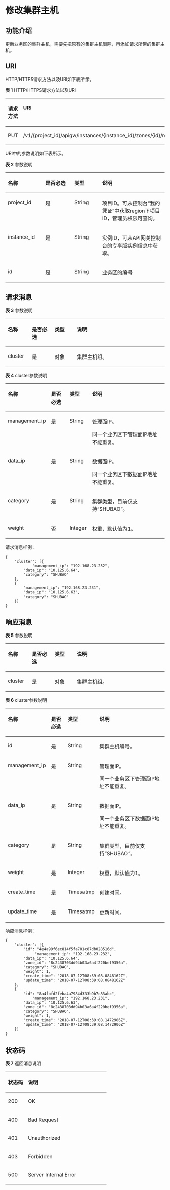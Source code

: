 # 修改集群主机<a name="apig-phapi-200220017"></a>

## 功能介绍<a name="section65951706"></a>

更新业务区的集群主机，需要先把原有的集群主机删除，再添加请求所带的集群主机。

## URI<a name="section56694448"></a>

HTTP/HTTPS请求方法以及URI如下表所示。

**表 1**  HTTP/HTTPS请求方法以及URI

<a name="table58613401"></a>
<table><thead align="left"><tr id="row46107371"><th class="cellrowborder" valign="top" width="34.339999999999996%" id="mcps1.2.3.1.1"><p id="p43709551"><a name="p43709551"></a><a name="p43709551"></a>请求方法</p>
</th>
<th class="cellrowborder" valign="top" width="65.66%" id="mcps1.2.3.1.2"><p id="p50812736"><a name="p50812736"></a><a name="p50812736"></a>URI</p>
</th>
</tr>
</thead>
<tbody><tr id="row22190917"><td class="cellrowborder" valign="top" width="34.339999999999996%" headers="mcps1.2.3.1.1 "><p id="p240023510141"><a name="p240023510141"></a><a name="p240023510141"></a>PUT</p>
</td>
<td class="cellrowborder" valign="top" width="65.66%" headers="mcps1.2.3.1.2 "><p id="p640133511141"><a name="p640133511141"></a><a name="p640133511141"></a>/v1/{project_id}/apigw/instances/{instance_id}/zones/{id}/members</p>
</td>
</tr>
</tbody>
</table>

URI中的参数说明如下表所示。

**表 2**  参数说明

<a name="table55459103"></a>
<table><thead align="left"><tr id="row23554631"><th class="cellrowborder" valign="top" width="23.46765323467653%" id="mcps1.2.5.1.1"><p id="p28876944"><a name="p28876944"></a><a name="p28876944"></a>名称</p>
</th>
<th class="cellrowborder" valign="top" width="18.36816318368163%" id="mcps1.2.5.1.2"><p id="p57331126"><a name="p57331126"></a><a name="p57331126"></a>是否必选</p>
</th>
<th class="cellrowborder" valign="top" width="17.348265173482652%" id="mcps1.2.5.1.3"><p id="p13309600"><a name="p13309600"></a><a name="p13309600"></a>类型</p>
</th>
<th class="cellrowborder" valign="top" width="40.815918408159185%" id="mcps1.2.5.1.4"><p id="p4335798"><a name="p4335798"></a><a name="p4335798"></a>说明</p>
</th>
</tr>
</thead>
<tbody><tr id="row442618511118"><td class="cellrowborder" valign="top" width="23.46765323467653%" headers="mcps1.2.5.1.1 "><p id="p55878963"><a name="p55878963"></a><a name="p55878963"></a>project_id</p>
</td>
<td class="cellrowborder" valign="top" width="18.36816318368163%" headers="mcps1.2.5.1.2 "><p id="p29902160"><a name="p29902160"></a><a name="p29902160"></a>是</p>
</td>
<td class="cellrowborder" valign="top" width="17.348265173482652%" headers="mcps1.2.5.1.3 "><p id="p6155914"><a name="p6155914"></a><a name="p6155914"></a>String</p>
</td>
<td class="cellrowborder" valign="top" width="40.815918408159185%" headers="mcps1.2.5.1.4 "><p id="p28867016"><a name="p28867016"></a><a name="p28867016"></a>项目ID。可从控制台“我的凭证”中获取region下项目ID，管理员权限可查询。</p>
</td>
</tr>
<tr id="row972920471116"><td class="cellrowborder" valign="top" width="23.46765323467653%" headers="mcps1.2.5.1.1 "><p id="p1780913159538"><a name="p1780913159538"></a><a name="p1780913159538"></a>instance_id</p>
</td>
<td class="cellrowborder" valign="top" width="18.36816318368163%" headers="mcps1.2.5.1.2 "><p id="p9809215115310"><a name="p9809215115310"></a><a name="p9809215115310"></a>是</p>
</td>
<td class="cellrowborder" valign="top" width="17.348265173482652%" headers="mcps1.2.5.1.3 "><p id="p1280914152538"><a name="p1280914152538"></a><a name="p1280914152538"></a>String</p>
</td>
<td class="cellrowborder" valign="top" width="40.815918408159185%" headers="mcps1.2.5.1.4 "><p id="p1880914157537"><a name="p1880914157537"></a><a name="p1880914157537"></a>实例ID，可从API网关控制台的专享版实例信息中获取。</p>
</td>
</tr>
<tr id="row15655394"><td class="cellrowborder" valign="top" width="23.46765323467653%" headers="mcps1.2.5.1.1 "><p id="p60127369"><a name="p60127369"></a><a name="p60127369"></a>id</p>
</td>
<td class="cellrowborder" valign="top" width="18.36816318368163%" headers="mcps1.2.5.1.2 "><p id="p38478741"><a name="p38478741"></a><a name="p38478741"></a>是</p>
</td>
<td class="cellrowborder" valign="top" width="17.348265173482652%" headers="mcps1.2.5.1.3 "><p id="p29770350"><a name="p29770350"></a><a name="p29770350"></a>String</p>
</td>
<td class="cellrowborder" valign="top" width="40.815918408159185%" headers="mcps1.2.5.1.4 "><p id="p62588155"><a name="p62588155"></a><a name="p62588155"></a>业务区的编号</p>
</td>
</tr>
</tbody>
</table>

## 请求消息<a name="section40487987"></a>

**表 3**  参数说明

<a name="table31984895"></a>
<table><thead align="left"><tr id="row4636202"><th class="cellrowborder" valign="top" width="15.15%" id="mcps1.2.5.1.1"><p id="p39988092"><a name="p39988092"></a><a name="p39988092"></a>名称</p>
</th>
<th class="cellrowborder" valign="top" width="14.14%" id="mcps1.2.5.1.2"><p id="p17810043"><a name="p17810043"></a><a name="p17810043"></a>是否必选</p>
</th>
<th class="cellrowborder" valign="top" width="14.14%" id="mcps1.2.5.1.3"><p id="p33327374"><a name="p33327374"></a><a name="p33327374"></a>类型</p>
</th>
<th class="cellrowborder" valign="top" width="56.57%" id="mcps1.2.5.1.4"><p id="p15162782"><a name="p15162782"></a><a name="p15162782"></a>说明</p>
</th>
</tr>
</thead>
<tbody><tr id="row20225810"><td class="cellrowborder" valign="top" width="15.15%" headers="mcps1.2.5.1.1 "><p id="p1547815811571"><a name="p1547815811571"></a><a name="p1547815811571"></a>cluster</p>
</td>
<td class="cellrowborder" valign="top" width="14.14%" headers="mcps1.2.5.1.2 "><p id="p8478135811571"><a name="p8478135811571"></a><a name="p8478135811571"></a>是</p>
</td>
<td class="cellrowborder" valign="top" width="14.14%" headers="mcps1.2.5.1.3 "><p id="p18478258145714"><a name="p18478258145714"></a><a name="p18478258145714"></a>对象</p>
</td>
<td class="cellrowborder" valign="top" width="56.57%" headers="mcps1.2.5.1.4 "><p id="p8478115817576"><a name="p8478115817576"></a><a name="p8478115817576"></a>集群主机组。</p>
</td>
</tr>
</tbody>
</table>

**表 4**  cluster参数说明

<a name="table38832424583"></a>
<table><thead align="left"><tr id="row68852042205810"><th class="cellrowborder" valign="top" width="15.15%" id="mcps1.2.5.1.1"><p id="p788715429583"><a name="p788715429583"></a><a name="p788715429583"></a>名称</p>
</th>
<th class="cellrowborder" valign="top" width="14.14%" id="mcps1.2.5.1.2"><p id="p17887104216588"><a name="p17887104216588"></a><a name="p17887104216588"></a>是否必选</p>
</th>
<th class="cellrowborder" valign="top" width="14.14%" id="mcps1.2.5.1.3"><p id="p88881742155810"><a name="p88881742155810"></a><a name="p88881742155810"></a>类型</p>
</th>
<th class="cellrowborder" valign="top" width="56.57%" id="mcps1.2.5.1.4"><p id="p148901942195812"><a name="p148901942195812"></a><a name="p148901942195812"></a>说明</p>
</th>
</tr>
</thead>
<tbody><tr id="row1689034285812"><td class="cellrowborder" valign="top" width="15.15%" headers="mcps1.2.5.1.1 "><p id="p88502266595"><a name="p88502266595"></a><a name="p88502266595"></a>management_ip</p>
</td>
<td class="cellrowborder" valign="top" width="14.14%" headers="mcps1.2.5.1.2 "><p id="p198504264592"><a name="p198504264592"></a><a name="p198504264592"></a>是</p>
</td>
<td class="cellrowborder" valign="top" width="14.14%" headers="mcps1.2.5.1.3 "><p id="p285019267595"><a name="p285019267595"></a><a name="p285019267595"></a>String</p>
</td>
<td class="cellrowborder" valign="top" width="56.57%" headers="mcps1.2.5.1.4 "><p id="p1685062619593"><a name="p1685062619593"></a><a name="p1685062619593"></a>管理面IP。</p>
<p id="p151441716714"><a name="p151441716714"></a><a name="p151441716714"></a>同一个业务区下管理面IP地址不能重复。</p>
</td>
</tr>
<tr id="row55146569"><td class="cellrowborder" valign="top" width="15.15%" headers="mcps1.2.5.1.1 "><p id="p1851526155910"><a name="p1851526155910"></a><a name="p1851526155910"></a>data_ip</p>
</td>
<td class="cellrowborder" valign="top" width="14.14%" headers="mcps1.2.5.1.2 "><p id="p9851122613595"><a name="p9851122613595"></a><a name="p9851122613595"></a>是</p>
</td>
<td class="cellrowborder" valign="top" width="14.14%" headers="mcps1.2.5.1.3 "><p id="p385152610598"><a name="p385152610598"></a><a name="p385152610598"></a>String</p>
</td>
<td class="cellrowborder" valign="top" width="56.57%" headers="mcps1.2.5.1.4 "><p id="p4851126105910"><a name="p4851126105910"></a><a name="p4851126105910"></a>数据面IP。</p>
<p id="p139716485718"><a name="p139716485718"></a><a name="p139716485718"></a>同一个业务区下数据面IP地址不能重复。</p>
</td>
</tr>
<tr id="row34623133"><td class="cellrowborder" valign="top" width="15.15%" headers="mcps1.2.5.1.1 "><p id="p128522262591"><a name="p128522262591"></a><a name="p128522262591"></a>category</p>
</td>
<td class="cellrowborder" valign="top" width="14.14%" headers="mcps1.2.5.1.2 "><p id="p168521026115916"><a name="p168521026115916"></a><a name="p168521026115916"></a>是</p>
</td>
<td class="cellrowborder" valign="top" width="14.14%" headers="mcps1.2.5.1.3 "><p id="p385222610591"><a name="p385222610591"></a><a name="p385222610591"></a>String</p>
</td>
<td class="cellrowborder" valign="top" width="56.57%" headers="mcps1.2.5.1.4 "><p id="p1852192605912"><a name="p1852192605912"></a><a name="p1852192605912"></a>集群类型，目前仅支持“SHUBAO”。</p>
</td>
</tr>
<tr id="row57866110"><td class="cellrowborder" valign="top" width="15.15%" headers="mcps1.2.5.1.1 "><p id="p1085252695914"><a name="p1085252695914"></a><a name="p1085252695914"></a>weight</p>
</td>
<td class="cellrowborder" valign="top" width="14.14%" headers="mcps1.2.5.1.2 "><p id="p1852826175919"><a name="p1852826175919"></a><a name="p1852826175919"></a>否</p>
</td>
<td class="cellrowborder" valign="top" width="14.14%" headers="mcps1.2.5.1.3 "><p id="p1085212615590"><a name="p1085212615590"></a><a name="p1085212615590"></a>Integer</p>
</td>
<td class="cellrowborder" valign="top" width="56.57%" headers="mcps1.2.5.1.4 "><p id="p7852192615599"><a name="p7852192615599"></a><a name="p7852192615599"></a>权重，默认值为1。</p>
</td>
</tr>
</tbody>
</table>

请求消息样例：

```
{
	"cluster": [{
	        "management_ip": "192.168.23.232",
		"data_ip": "10.125.6.64",
		"category": "SHUBAO"
	},
	{
		"management_ip": "192.168.23.231",
		"data_ip": "10.125.6.63",
		"category": "SHUBAO"
	}]
}
```

## 响应消息<a name="section28847564"></a>

**表 5**  参数说明

<a name="table2992859226"></a>
<table><thead align="left"><tr id="row99993597214"><th class="cellrowborder" valign="top" width="15.15%" id="mcps1.2.5.1.1"><p id="p14999115914216"><a name="p14999115914216"></a><a name="p14999115914216"></a>名称</p>
</th>
<th class="cellrowborder" valign="top" width="14.14%" id="mcps1.2.5.1.2"><p id="p12080338"><a name="p12080338"></a><a name="p12080338"></a>是否必选</p>
</th>
<th class="cellrowborder" valign="top" width="14.14%" id="mcps1.2.5.1.3"><p id="p1911304310"><a name="p1911304310"></a><a name="p1911304310"></a>类型</p>
</th>
<th class="cellrowborder" valign="top" width="56.57%" id="mcps1.2.5.1.4"><p id="p127020310"><a name="p127020310"></a><a name="p127020310"></a>说明</p>
</th>
</tr>
</thead>
<tbody><tr id="row23120939"><td class="cellrowborder" valign="top" width="15.15%" headers="mcps1.2.5.1.1 "><p id="p1451201739"><a name="p1451201739"></a><a name="p1451201739"></a>cluster</p>
</td>
<td class="cellrowborder" valign="top" width="14.14%" headers="mcps1.2.5.1.2 "><p id="p1764013318"><a name="p1764013318"></a><a name="p1764013318"></a>是</p>
</td>
<td class="cellrowborder" valign="top" width="14.14%" headers="mcps1.2.5.1.3 "><p id="p186170636"><a name="p186170636"></a><a name="p186170636"></a>对象</p>
</td>
<td class="cellrowborder" valign="top" width="56.57%" headers="mcps1.2.5.1.4 "><p id="p16817018316"><a name="p16817018316"></a><a name="p16817018316"></a>集群主机组。</p>
</td>
</tr>
</tbody>
</table>

**表 6**  cluster参数说明

<a name="table250614819313"></a>
<table><thead align="left"><tr id="row10511982312"><th class="cellrowborder" valign="top" width="15.15%" id="mcps1.2.5.1.1"><p id="p165131187314"><a name="p165131187314"></a><a name="p165131187314"></a>名称</p>
</th>
<th class="cellrowborder" valign="top" width="14.14%" id="mcps1.2.5.1.2"><p id="p14515781637"><a name="p14515781637"></a><a name="p14515781637"></a>是否必选</p>
</th>
<th class="cellrowborder" valign="top" width="14.14%" id="mcps1.2.5.1.3"><p id="p25158813313"><a name="p25158813313"></a><a name="p25158813313"></a>类型</p>
</th>
<th class="cellrowborder" valign="top" width="56.57%" id="mcps1.2.5.1.4"><p id="p2516481310"><a name="p2516481310"></a><a name="p2516481310"></a>说明</p>
</th>
</tr>
</thead>
<tbody><tr id="row12846132214315"><td class="cellrowborder" valign="top" width="15.15%" headers="mcps1.2.5.1.1 "><p id="p19249180516"><a name="p19249180516"></a><a name="p19249180516"></a>id</p>
</td>
<td class="cellrowborder" valign="top" width="14.14%" headers="mcps1.2.5.1.2 "><p id="p492419181755"><a name="p492419181755"></a><a name="p492419181755"></a>是</p>
</td>
<td class="cellrowborder" valign="top" width="14.14%" headers="mcps1.2.5.1.3 "><p id="p69258186514"><a name="p69258186514"></a><a name="p69258186514"></a>String</p>
</td>
<td class="cellrowborder" valign="top" width="56.57%" headers="mcps1.2.5.1.4 "><p id="p14925181812516"><a name="p14925181812516"></a><a name="p14925181812516"></a>集群主机编号。</p>
</td>
</tr>
<tr id="row155181987317"><td class="cellrowborder" valign="top" width="15.15%" headers="mcps1.2.5.1.1 "><p id="p125191784318"><a name="p125191784318"></a><a name="p125191784318"></a>management_ip</p>
</td>
<td class="cellrowborder" valign="top" width="14.14%" headers="mcps1.2.5.1.2 "><p id="p352178336"><a name="p352178336"></a><a name="p352178336"></a>是</p>
</td>
<td class="cellrowborder" valign="top" width="14.14%" headers="mcps1.2.5.1.3 "><p id="p35231887319"><a name="p35231887319"></a><a name="p35231887319"></a>String</p>
</td>
<td class="cellrowborder" valign="top" width="56.57%" headers="mcps1.2.5.1.4 "><p id="p10524086315"><a name="p10524086315"></a><a name="p10524086315"></a>管理面IP。</p>
<p id="p197621227581"><a name="p197621227581"></a><a name="p197621227581"></a>同一个业务区下管理面IP地址不能重复。</p>
</td>
</tr>
<tr id="row135251681136"><td class="cellrowborder" valign="top" width="15.15%" headers="mcps1.2.5.1.1 "><p id="p185262081734"><a name="p185262081734"></a><a name="p185262081734"></a>data_ip</p>
</td>
<td class="cellrowborder" valign="top" width="14.14%" headers="mcps1.2.5.1.2 "><p id="p7529168939"><a name="p7529168939"></a><a name="p7529168939"></a>是</p>
</td>
<td class="cellrowborder" valign="top" width="14.14%" headers="mcps1.2.5.1.3 "><p id="p952998835"><a name="p952998835"></a><a name="p952998835"></a>String</p>
</td>
<td class="cellrowborder" valign="top" width="56.57%" headers="mcps1.2.5.1.4 "><p id="p1053098139"><a name="p1053098139"></a><a name="p1053098139"></a>数据面IP。</p>
<p id="p18521030182"><a name="p18521030182"></a><a name="p18521030182"></a>同一个业务区下数据面IP地址不能重复。</p>
</td>
</tr>
<tr id="row95326816312"><td class="cellrowborder" valign="top" width="15.15%" headers="mcps1.2.5.1.1 "><p id="p353220819318"><a name="p353220819318"></a><a name="p353220819318"></a>category</p>
</td>
<td class="cellrowborder" valign="top" width="14.14%" headers="mcps1.2.5.1.2 "><p id="p45345810313"><a name="p45345810313"></a><a name="p45345810313"></a>是</p>
</td>
<td class="cellrowborder" valign="top" width="14.14%" headers="mcps1.2.5.1.3 "><p id="p1653548232"><a name="p1653548232"></a><a name="p1653548232"></a>String</p>
</td>
<td class="cellrowborder" valign="top" width="56.57%" headers="mcps1.2.5.1.4 "><p id="p15379811310"><a name="p15379811310"></a><a name="p15379811310"></a>集群类型，目前仅支持“SHUBAO”。</p>
</td>
</tr>
<tr id="row115371282313"><td class="cellrowborder" valign="top" width="15.15%" headers="mcps1.2.5.1.1 "><p id="p95381881336"><a name="p95381881336"></a><a name="p95381881336"></a>weight</p>
</td>
<td class="cellrowborder" valign="top" width="14.14%" headers="mcps1.2.5.1.2 "><p id="p185391281031"><a name="p185391281031"></a><a name="p185391281031"></a>是</p>
</td>
<td class="cellrowborder" valign="top" width="14.14%" headers="mcps1.2.5.1.3 "><p id="p17541480314"><a name="p17541480314"></a><a name="p17541480314"></a>Integer</p>
</td>
<td class="cellrowborder" valign="top" width="56.57%" headers="mcps1.2.5.1.4 "><p id="p85431681337"><a name="p85431681337"></a><a name="p85431681337"></a>权重，默认值为1。</p>
</td>
</tr>
<tr id="row53865443517"><td class="cellrowborder" valign="top" width="15.15%" headers="mcps1.2.5.1.1 "><p id="p132642561456"><a name="p132642561456"></a><a name="p132642561456"></a>create_time</p>
</td>
<td class="cellrowborder" valign="top" width="14.14%" headers="mcps1.2.5.1.2 "><p id="p1826405614517"><a name="p1826405614517"></a><a name="p1826405614517"></a>是</p>
</td>
<td class="cellrowborder" valign="top" width="14.14%" headers="mcps1.2.5.1.3 "><p id="p1926410562520"><a name="p1926410562520"></a><a name="p1926410562520"></a>Timesatmp</p>
</td>
<td class="cellrowborder" valign="top" width="56.57%" headers="mcps1.2.5.1.4 "><p id="p17264156856"><a name="p17264156856"></a><a name="p17264156856"></a>创建时间。</p>
</td>
</tr>
<tr id="row18583486513"><td class="cellrowborder" valign="top" width="15.15%" headers="mcps1.2.5.1.1 "><p id="p1026420561455"><a name="p1026420561455"></a><a name="p1026420561455"></a>update_time</p>
</td>
<td class="cellrowborder" valign="top" width="14.14%" headers="mcps1.2.5.1.2 "><p id="p5264125620518"><a name="p5264125620518"></a><a name="p5264125620518"></a>是</p>
</td>
<td class="cellrowborder" valign="top" width="14.14%" headers="mcps1.2.5.1.3 "><p id="p82649561655"><a name="p82649561655"></a><a name="p82649561655"></a>Timesatmp</p>
</td>
<td class="cellrowborder" valign="top" width="56.57%" headers="mcps1.2.5.1.4 "><p id="p32641561052"><a name="p32641561052"></a><a name="p32641561052"></a>更新时间。</p>
</td>
</tr>
</tbody>
</table>

响应消息样例：

```
{
	"cluster": [{
		"id": "4e4a99f6ec814f5fa701c87db028516d",
	         "management_ip": "192.168.23.232",
		"data_ip": "10.125.6.64",
		"zone_id": "8c2438703dd94b03a6a4f220bef9356a",
		"category": "SHUBAO",
		"weight": 1,
		"create_time": "2018-07-12T08:39:08.0848162Z",
		"update_time": "2018-07-12T08:39:08.0848162Z"
	},
	{
		"id": "8a4fbfd2feba4a7984d333b9b7c83abc",
	        "management_ip": "192.168.23.231",
		"data_ip": "10.125.6.63",
		"zone_id": "8c2438703dd94b03a6a4f220bef9356a",
		"category": "SHUBAO",
		"weight": 1,
		"create_time": "2018-07-12T08:39:08.1472906Z",
		"update_time": "2018-07-12T08:39:08.1472906Z"
	}]
}
```

## 状态码<a name="section58301484"></a>

**表 7**  返回消息说明

<a name="table19246436"></a>
<table><thead align="left"><tr id="row14971997"><th class="cellrowborder" valign="top" width="20%" id="mcps1.2.3.1.1"><p id="p4772208"><a name="p4772208"></a><a name="p4772208"></a>状态码</p>
</th>
<th class="cellrowborder" valign="top" width="80%" id="mcps1.2.3.1.2"><p id="p51004605"><a name="p51004605"></a><a name="p51004605"></a>说明</p>
</th>
</tr>
</thead>
<tbody><tr id="row820718547919"><td class="cellrowborder" valign="top" width="20%" headers="mcps1.2.3.1.1 "><p id="p188613261010"><a name="p188613261010"></a><a name="p188613261010"></a>200</p>
</td>
<td class="cellrowborder" valign="top" width="80%" headers="mcps1.2.3.1.2 "><p id="p088672161010"><a name="p088672161010"></a><a name="p088672161010"></a>OK</p>
</td>
</tr>
<tr id="row37732330"><td class="cellrowborder" valign="top" width="20%" headers="mcps1.2.3.1.1 "><p id="p488612191011"><a name="p488612191011"></a><a name="p488612191011"></a>400</p>
</td>
<td class="cellrowborder" valign="top" width="80%" headers="mcps1.2.3.1.2 "><p id="p19886182191010"><a name="p19886182191010"></a><a name="p19886182191010"></a>Bad Request</p>
</td>
</tr>
<tr id="row42085170"><td class="cellrowborder" valign="top" width="20%" headers="mcps1.2.3.1.1 "><p id="p53455587"><a name="p53455587"></a><a name="p53455587"></a>401</p>
</td>
<td class="cellrowborder" valign="top" width="80%" headers="mcps1.2.3.1.2 "><p id="p34935322"><a name="p34935322"></a><a name="p34935322"></a>Unauthorized</p>
</td>
</tr>
<tr id="row45982442"><td class="cellrowborder" valign="top" width="20%" headers="mcps1.2.3.1.1 "><p id="p33590306"><a name="p33590306"></a><a name="p33590306"></a>403</p>
</td>
<td class="cellrowborder" valign="top" width="80%" headers="mcps1.2.3.1.2 "><p id="p36460242"><a name="p36460242"></a><a name="p36460242"></a>Forbidden</p>
</td>
</tr>
<tr id="row17722413"><td class="cellrowborder" valign="top" width="20%" headers="mcps1.2.3.1.1 "><p id="p26229331"><a name="p26229331"></a><a name="p26229331"></a>500</p>
</td>
<td class="cellrowborder" valign="top" width="80%" headers="mcps1.2.3.1.2 "><p id="p44201103"><a name="p44201103"></a><a name="p44201103"></a>Server Internal Error</p>
</td>
</tr>
</tbody>
</table>

